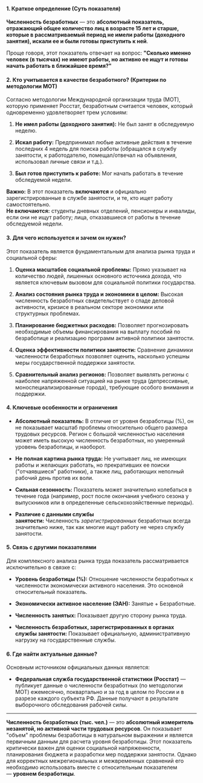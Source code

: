 #### **1. Краткое определение (Суть показателя)**

**Численность безработных** — это **абсолютный показатель, отражающий общее количество лиц в возрасте 15 лет и старше, которые в рассматриваемый период не имели работы (доходного занятия), искали ее и были готовы приступить к ней**.

Проще говоря, этот показатель отвечает на вопрос: **"Сколько именно человек (в тысячах) не имеют работы, но активно ее ищут и готовы начать работать в ближайшее время?"**

#### **2. Кто учитывается в качестве безработного? (Критерии по методологии МОТ)**

Согласно методологии Международной организации труда (МОТ), которую применяет Росстат, безработным считается человек, который одновременно удовлетворяет трем условиям:

1. **Не имел работы (доходного занятия):** Не был занят в обследуемую неделю.
    
2. **Искал работу:** Предпринимал любые активные действия в течение последних 4 недель для поиска работы (обращался в службу занятости, к работодателю, помещал/отвечал на объявления, использовал личные связи и т.д.).
    
3. **Был готов приступить к работе:** Мог начать работать в течение обследуемой недели.
    

**Важно:** В этот показатель **включаются** и официально зарегистрированные в службе занятости, и те, кто ищет работу самостоятельно.  
**Не включаются:** студенты дневных отделений, пенсионеры и инвалиды, если они не ищут работу; лица, отказавшиеся от работы в течение обследуемой недели.

#### **3. Для чего используется и зачем он нужен?**

Этот показатель является фундаментальным для анализа рынка труда и социальной сферы:

1. **Оценка масштабов социальной проблемы:** Прямо указывает на количество людей, лишенных основного источника дохода, что является ключевым вызовом для социальной политики государства.
    
2. **Анализ состояния рынка труда и экономики в целом:** Высокая численность безработных свидетельствует о спаде деловой активности, кризисе в реальном секторе экономики или структурных проблемах.
    
3. **Планирование бюджетных расходов:** Позволяет прогнозировать необходимые объемы финансирования на выплату пособий по безработице и реализацию программ активной политики занятости.
    
4. **Оценка эффективности политики занятости:** Сравнение динамики численности безработных позволяет оценить, насколько успешны меры государственной поддержки занятости.
    
5. **Сравнительный анализ регионов:** Позволяет выявлять регионы с наиболее напряженной ситуацией на рынке труда (депрессивные, моноспециализированные города), требующие особого внимания и поддержки.
    

#### **4. Ключевые особенности и ограничения**

- **Абсолютный показатель:** В отличие от уровня безработицы (%), он не показывает масштаб проблемы относительно общего размера трудовых ресурсов. Регион с большой численностью населения может иметь высокую численность безработных, но умеренный уровень безработицы, и наоборот.
    
- **Не полная картина рынка труда:** Не учитывает лиц, не имеющих работы и желающих работать, но прекративших ее поиски ("отчаявшиеся" работники), а также лиц, работающих неполный рабочий день против их воли.
    
- **Сильная сезонность:** Показатель может значительно колебаться в течение года (например, рост после окончания учебного сезона у выпускников или в определенные сельскохозяйственные периоды).
    
- **Различие с данными службы занятости:** Численность _зарегистрированных_ безработных всегда значительно ниже, так как многие ищут работу не через службу занятости.
    

#### **5. Связь с другими показателями**

Для комплексного анализа рынка труда показатель рассматривается исключительно в связке с:

- **Уровень безработицы (%):** Отношение численности безработных к численности экономически активного населения. Это основной относительный показатель.
    
- **Экономически активное население (ЭАН):** Занятые + Безработные.
    
- **Численность занятых:** Показывает другую сторону рынка труда.
    
- **Численность безработных, зарегистрированных в органах службы занятости:** Показывает официальную, административную нагрузку на государственные службы.
    

#### **6. Где найти актуальные данные?**

Основным источником официальных данных является:

- **Федеральная служба государственной статистики (Росстат)** — публикует данные о численности безработных (по методологии МОТ) ежемесячно, поквартально и за год в целом по России и в разрезе каждого субъекта РФ. Данные получают в результате выборочного обследования рабочей силы.
    

---
**Численность безработных (тыс. чел.)** — это **абсолютный измеритель незанятой, но активной части трудовых ресурсов**. Он показывает "объем" проблемы безработицы в натуральном выражении и является первичным данным для расчета уровня безработицы. Этот показатель критически важен для оценки социальной напряженности, планирования бюджета и разработки мер поддержки занятости. Однако для корректных межрегиональных и межвременных сравнений его необходимо использовать вместе с относительным показателем — **уровнем безработицы**.